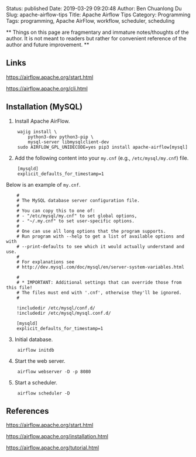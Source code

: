 Status: published
Date: 2019-03-29 09:20:48
Author: Ben Chuanlong Du
Slug: apache-airflow-tips
Title: Apache Airflow Tips
Category: Programming
Tags: programming, Apache AirFlow, workflow, scheduler, scheduling

**
Things on this page are
fragmentary and immature notes/thoughts of the author.
It is not meant to readers
but rather for convenient reference of the author and future improvement.
**

## Links

https://airflow.apache.org/start.html

https://airflow.apache.org/cli.html

## Installation (MySQL)

1. Install Apache AirFlow.

        wajig install \
            python3-dev python3-pip \
            mysql-server libmysqlclient-dev
        sudo AIRFLOW_GPL_UNIDECODE=yes pip3 install apache-airflow[mysql]

2. Add the following content into your `my.cnf` (e.g., `/etc/mysql/my.cnf`) file. 

        [mysqld]
        explicit_defaults_for_timestamp=1

Below is an example of `my.cnf`.

        #
        # The MySQL database server configuration file.
        #
        # You can copy this to one of:
        # - "/etc/mysql/my.cnf" to set global options,
        # - "~/.my.cnf" to set user-specific options.
        #
        # One can use all long options that the program supports.
        # Run program with --help to get a list of available options and with
        # --print-defaults to see which it would actually understand and use.
        #
        # For explanations see
        # http://dev.mysql.com/doc/mysql/en/server-system-variables.html

        #
        # * IMPORTANT: Additional settings that can override those from this file!
        # The files must end with '.cnf', otherwise they'll be ignored.
        #

        !includedir /etc/mysql/conf.d/
        !includedir /etc/mysql/mysql.conf.d/

        [mysqld]
        explicit_defaults_for_timestamp=1

3. Initial database.

        airflow initdb

4. Start the web server.

        airflow webserver -D -p 8080

5. Start a scheduler.

        airflow scheduler -D

## References

https://airflow.apache.org/start.html

https://airflow.apache.org/installation.html

https://airflow.apache.org/tutorial.html
